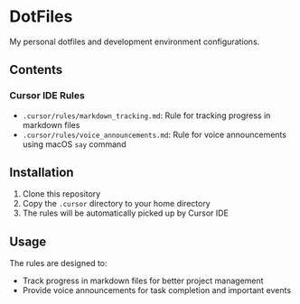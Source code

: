 # DotFiles

My personal dotfiles and development environment configurations.

## Contents

### Cursor IDE Rules
- `.cursor/rules/markdown_tracking.md`: Rule for tracking progress in markdown files
- `.cursor/rules/voice_announcements.md`: Rule for voice announcements using macOS `say` command

## Installation
1. Clone this repository
2. Copy the `.cursor` directory to your home directory
3. The rules will be automatically picked up by Cursor IDE

## Usage
The rules are designed to:
- Track progress in markdown files for better project management
- Provide voice announcements for task completion and important events 